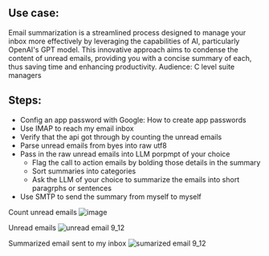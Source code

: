 ## Use case: 
Email summarization is a streamlined process designed to manage your inbox more effectively by leveraging the capabilities of AI, particularly OpenAI's GPT model. This innovative approach aims to condense the content of unread emails, providing you with a concise summary of each, thus saving time and enhancing productivity.
Audience: C level suite managers

## Steps:
- Config an app password with Google: How to create app passwords
- Use IMAP to reach my email inbox
- Verify that the api got through by counting the unread emails
- Parse unread emails from byes into raw utf8
- Pass in the raw unread emails into LLM porpmpt of your choice
    - Flag the call to action emails by bolding those details in the summary
    - Sort summaries into categories
    - Ask the LLM of your choice to summarize the emails into short paragrphs or sentences
- Use SMTP to send the summary from myself to myself

Count unread emails
![image](https://github.com/user-attachments/assets/24aef777-d77a-4567-b1e6-4b7d027a1b00)

Unread emails
![unread email 9_12](https://github.com/user-attachments/assets/a6de89a4-fa95-4529-8dcf-94842967931a)



Summarized email sent to my inbox
![sumarized email 9_12](https://github.com/user-attachments/assets/b0fbc2ab-0ece-49f0-bea1-399d22cf0af2)
